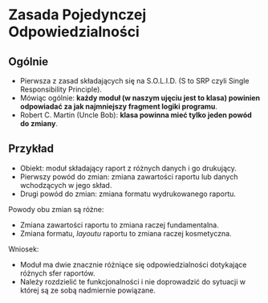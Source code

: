 # Zasada Pojedynczej Odpowiedzialności

## Ogólnie

* Pierwsza z zasad składających się na S.O.L.I.D. (S to SRP czyli Single Responsibility Principle).
* Mówiąc ogólnie: **każdy moduł (w naszym ujęciu jest to klasa) powinien odpowiadać za jak najmniejszy fragment logiki programu**.
* Robert C. Martin (Uncle Bob): **klasa powinna mieć tylko jeden powód do zmiany**.

## Przykład 

* Obiekt: moduł składający raport z różnych danych i go drukujący.
* Pierwszy powód do zmian: zmiana zawartości raportu lub danych wchodzących w jego skład.
* Drugi powód do zmian: zmiana formatu wydrukowanego raportu.

Powody obu zmian są różne:
* Zmiana zawartości raportu to zmiana raczej fundamentalna.
* Zmiana formatu, *layoutu* raportu to zmiana raczej kosmetyczna.

Wniosek:
* Moduł ma dwie znacznie różniące się odpowiedzialności dotykające różnych sfer raportów.
* Należy rozdzielić te funkcjonalności i nie doprowadzić do sytuacji w której są ze sobą nadmiernie powiązane.
